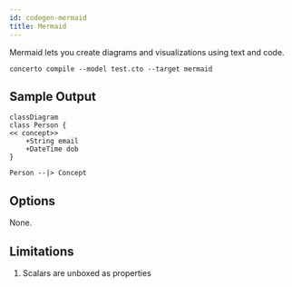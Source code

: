 ```yaml
---
id: codegen-mermaid
title: Mermaid
---
```


Mermaid lets you create diagrams and visualizations using text and code.

```base
concerto compile --model test.cto --target mermaid
```

## Sample Output

```
classDiagram
class Person {
<< concept>>
    +String email
    +DateTime dob
}

Person --|> Concept
```

## Options

None.

## Limitations

1. Scalars are unboxed as properties